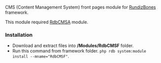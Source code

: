 CMS (Content Management System) front pages module for [RundizBones] framework.

This module required [RdbCMSA][rdbcmsa] module.

### Installation
* Download and extract files into **/Modules/RdbCMSF** folder.
* Run this command from framework folder. `php rdb system:module install --mname="RdbCMSF"`.

[RundizBones]:https://github.com/RundizBones/framework
[rdbcmsa]:/RdbCMSA